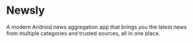 # Newsly
A modern Android news aggregation app that brings you the latest news from multiple categories and trusted sources, all in one place.
